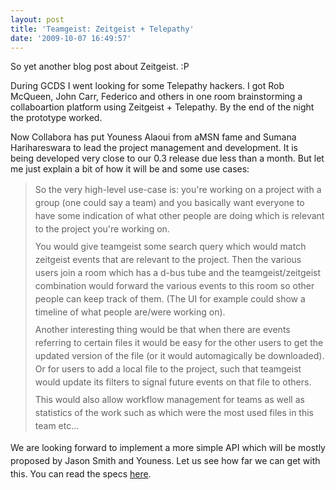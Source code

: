 ```yaml
---
layout: post
title: 'Teamgeist: Zeitgeist + Telepathy'
date: '2009-10-07 16:49:57'
---
```


So yet another blog post about Zeitgeist. :P

During GCDS I went looking for some Telepathy hackers. I got Rob McQueen, John Carr, Federico and others in one room brainstorming a collaboartion platform using Zeitgeist + Telepathy. By the end of the night the prototype worked.

Now Collabora has put Youness Alaoui from aMSN fame and Sumana Harihareswara to lead the project management and development. It is being developed very close to our 0.3 release due less than a month. But let me just explain a bit of how it will be and some use cases:
<blockquote>
<p style="margin-top: 0.4em; margin-right: 0px; margin-bottom: 0.5em; margin-left: 0px; line-height: 1.5em;">So the very high-level use-case is: you're working on a project with a group (one could say a team) and you basically want everyone to have some indication of what other people are doing which is relevant to the project you're working on.</p>
<p style="margin-top: 0.4em; margin-right: 0px; margin-bottom: 0.5em; margin-left: 0px; line-height: 1.5em;">You would give teamgeist some search query which would match zeitgeist events that are relevant to the project. Then the various users join a room which has a d-bus tube and the teamgeist/zeitgeist combination would forward the various events to this room so other people can keep track of them. (The UI for example could show a timeline of what people are/were working on).</p>
<p style="margin-top: 0.4em; margin-right: 0px; margin-bottom: 0.5em; margin-left: 0px; line-height: 1.5em;">Another interesting thing would be that when there are events referring to certain files it would be easy for the other users to get the updated version of the file (or it would automagically be downloaded). Or for users to add a local file to the project, such that teamgeist would update its filters to signal future events on that file to others.</p>
<p style="margin-top: 0.4em; margin-right: 0px; margin-bottom: 0.5em; margin-left: 0px; line-height: 1.5em;">This would also allow workflow management for teams as well as statistics of the work such as which were the most used files in this team etc...</p>
</blockquote>
<p style="margin-top: 0.4em; margin-right: 0px; margin-bottom: 0.5em; margin-left: 0px; line-height: 1.5em;">We are looking forward to implement a more simple API which will be mostly proposed by Jason Smith and Youness. Let us see how far we can get with this. You can read the specs <a href="http://wiki.zeitgeist-project.com/Teamgeist">here</a>.</p>